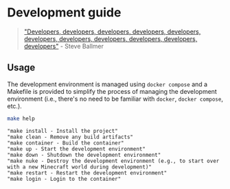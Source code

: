 # Development guide

> ["Developers, developers, developers, developers, developers, developers, developers, developers, developers, developers, developers"](https://www.youtube.com/watch?v=hMLcKtVwF-A) - Steve Ballmer

## Usage

The development environment is managed using `docker compose` and a Makefile is provided to simplify the process of managing the development environment (i.e., there's no need to be familiar with `docker`, `docker compose`, etc.).

```sh
make help
```

```
"make install - Install the project"
"make clean - Remove any build artifacts"
"make container - Build the container"
"make up - Start the development environment"
"make down - Shutdown the development environment"
"make nuke - Destroy the development environment (e.g., to start over with a new Minecraft world during development)"
"make restart - Restart the development environment"
"make login - Login to the container"
```